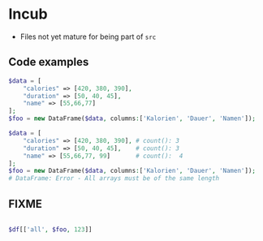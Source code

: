 # Incub

- Files not yet mature for being part of ```src```


## Code examples


```php
$data = [
    "calories" => [420, 380, 390],
    "duration" => [50, 40, 45],
    "name" => [55,66,77]
];
$foo = new DataFrame($data, columns:['Kalorien', 'Dauer', 'Namen']);

```

```php
$data = [
    "calories" => [420, 380, 390], # count(): 3
    "duration" => [50, 40, 45],    # count(): 3
    "name" => [55,66,77, 99]       # count():  4
];
$foo = new DataFrame($data, columns:['Kalorien', 'Dauer', 'Namen']);
# DataFrame: Error - All arrays must be of the same length
```


## FIXME

```php

$df[['all', $foo, 123]]
```